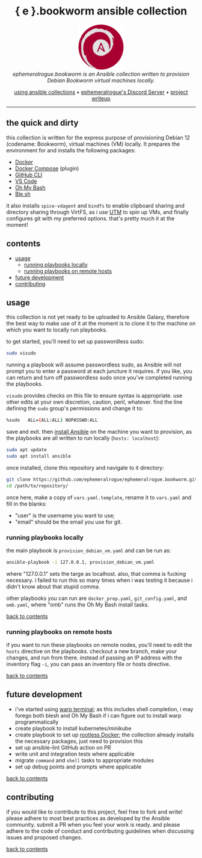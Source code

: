 <h1 align="center">{ e }.bookworm ansible collection</h1>

<p align="center">
  <img src="./assets/e.bookworm-emblem.png" alt="ephemeralrogue.bookworm-emblem" width="120px" height="120px"/>
  <br>
  <i>ephemeralrogue.bookworm is an Ansible collection written to provision
    <br> Debian Bookworm virtual machines locally.</i>
  <br>
</p>

<p align="center">
  <a href="https://docs.ansible.com/ansible/latest/collections_guide/index.html">
  using ansible collections</a>
  •
  <a href="https://discord.gg/nh7mqGEfbw">ephemeralrogue's Discord Server</a>
  •
  <a href="https://blog.ephemeralrogue.xyz/detour-through-ansible#heading-ephemeralroguebookworm">project writeup</a>
  <br>
</p>
<hr>

## the quick and dirty

this collection is written for the express purpose of provisioning Debian 
12 (codename: Bookworm), virtual machines (VM) locally. It prepares the 
environment for and installs the following packages:

- [Docker](https://docs.docker.com/engine/)
- [Docker Compose](https://docs.docker.com/compose/) (plugin)
- [GitHub CLI](https://cli.github.com/)
- [VS Code](https://code.visualstudio.com/)
- [Oh My Bash](https://github.com/ohmybash/oh-my-bash)
- [Ble.sh](https://github.com/akinomyoga/ble.sh)

it also installs `spice-vdagent` and `bindfs` to enable clipboard sharing and 
directory sharing through VirtFS, as i use [UTM](https://getutm.app/) to spin 
up VMs, and finally configures git with my preferred options. that's pretty 
much it at the moment!

<a id="contents"></a>
## contents

- [usage](#usage)
  - [running playbooks locally](#usage_local)
  - [running playbooks on remote hosts](#usage_remote)
- [future development](#future_dev)
- [contributing](#contributing)

<a id="usage"></a>
## usage

this collection is not yet ready to be uploaded to Ansible Galaxy, therefore 
the best way to make use of it at the moment is to clone it to the machine 
on which you want to locally run playbooks.

to get started, you'll need to set up passwordless sudo:
```bash
sudo visudo
```
running a playbook will assume passwordless sudo, as Ansible will not prompt 
you to enter a password at each juncture it requires. if you like, you can 
return and turn off passwordless sudo once you've completed running the 
playbooks.  

`visudo` provides checks on this file to ensure syntax is appropriate. use 
other edits at your own discretion, caution, peril, whatever.
find the line defining the `sudo` group's permissions and change it to:
```bash
%sudo   ALL=(ALL:ALL) NOPASSWD:ALL
```
save and exit. then [install Ansible](https://docs.ansible.com/ansible/latest/installation_guide/index.html) 
on the machine you want to provision, as the playbooks are all written to run
locally (`hosts: localhost`):
```bash
sudo apt update
sudo apt install ansible
```
once installed, clone this repository and navigate to it 
directory:
```bash
git clone https://github.com/ephemeralrogue/ephemeralrogue.bookworm.git
cd /path/to/repository/
```

once here, make a copy of `vars.yaml.template`, rename it to `vars.yaml` and 
fill in the blanks:  
- "user" is the username you want to use;  
- "email" should be the email you use for git.

<a id="usage_local"></a>
### running playbooks locally

the main playbook is `provision_debian_vm.yaml` and can be run as:
```bash
ansible-playbook -i 127.0.0.1, provision_debian_vm.yaml
```
where "127.0.0.1" sets the targe as localhost. also, that comma is 
fucking necessary. i failed to run this so many times when i was testing it 
because i didn't know about that stupid comma.

other playbooks you can run are `docker_prep.yaml`, `git_config.yaml`, and 
`omb.yaml`, where "omb" runs the Oh My Bash install tasks.

[back to contents](#contents)

<a id="usage_remote"></a>
### running playbooks on remote hosts

if you want to run these playbooks on remote nodes, you'll need to edit 
the `hosts` directive on the playbooks. checkout a new branch, make your 
changes, and run from there. instead of passing an IP address with the 
inventory flag `-i`, you can pass an inventory file or hosts directive.

[back to contents](#contents)

<a id="future_dev"></a>
## future development

- i've started using [warp terminal](https://www.warp.dev/); as this includes 
  shell completion, i may forego both blesh and Oh My Bash if i can figure out 
  to install warp programmatically
- create playbook to install kubernetes/minikube
- create playbook to set up [rootless Docker](https://docs.docker.com/engine/security/rootless/);
  the collection already installs the necessary packages, just need to 
  provision this
- set up ansible-lint GitHub action on PR
- write unit and integration tests where applicable
- migrate `command` and `shell` tasks to appropriate modules
- set up debug points and prompts where applicable

[back to contents](#contents)

<a id="contributing"></a>
## contributing

if you would like to contribute to this project, feel free to fork and write! 
please adhere to most best practices as developed by the Ansible community. 
submit a PR when you feel your work is ready. and please adhere to the code of 
conduct and contributing guidelines when discussing issues and proposed 
changes.

[back to contents](#contents)